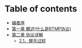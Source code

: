 # Table of contents

* [编者序](README.md)
* [第一章 概述(什么是RTMP协议)](di-yi-zhang-gai-shu-shi-mo-shi-rtmp-xie-yi.md)
* [第二章 协议详解](di-er-zhang-xie-yi-xiang-jie/README.md)
  * [2.1、握手过程](di-er-zhang-xie-yi-xiang-jie/2.1-wo-shou-guo-cheng.md)
